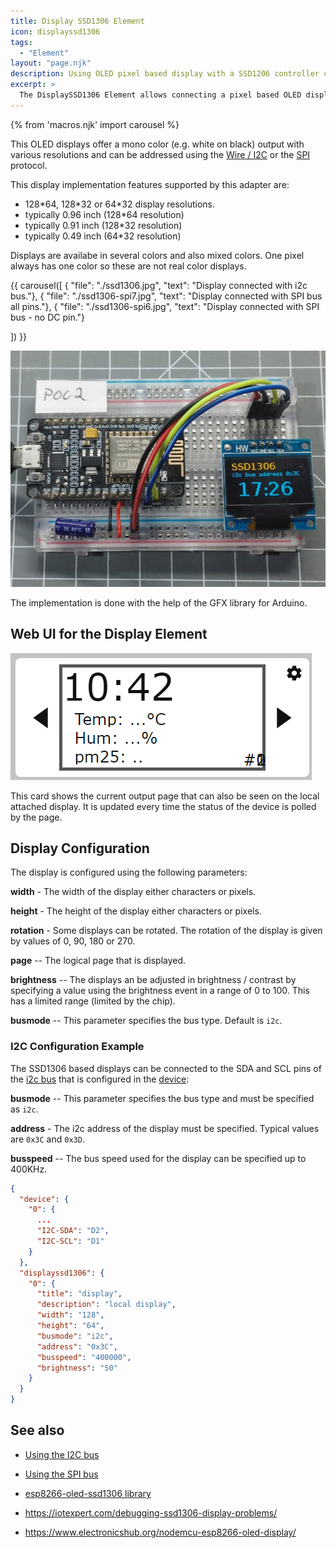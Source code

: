 ```yaml
---
title: Display SSD1306 Element
icon: displayssd1306
tags:
  - "Element"
layout: "page.njk"
description: Using OLED pixel based display with a SSD1206 controller chip.
excerpt: >
  The DisplaySSD1306 Element allows connecting a pixel based OLED display based on a SSD1306 chip.
---
```


{% from 'macros.njk' import carousel %}

This OLED displays offer a mono color (e.g. white on black) output with various resolutions and
can be addressed using the [Wire / I2C](/dev/i2c.md) or the [SPI](/dev/spi.md) protocol.

This display implementation features supported by this adapter are:

* 128\*64, 128\*32 or 64\*32 display resolutions.
* typically 0.96 inch (128\*64 resolution)
* typically 0.91 inch (128\*32 resolution)
* typically 0.49 inch (64\*32 resolution)

Displays are availabe in several colors and also mixed colors. One pixel always has one color so these are not real color displays.

{{ carousel([
  { "file": "./ssd1306.jpg", "text": "Display connected with i2c bus."},
  { "file": "./ssd1306-spi7.jpg", "text": "Display connected with SPI bus all pins."},
  { "file": "./ssd1306-spi6.jpg", "text": "Display connected with SPI bus - no DC pin."}

]) }}

![SSD1306 display](/elements/display/ssd1306.jpg)

The implementation is done with the help of the GFX library for Arduino.


## Web UI for the Display Element

![sh1106 Web UI](/elements/display/sh1106ui.png)

This card shows the current output page that can also be seen on the local attached display. It is updated every time the status of
the device is polled by the page.


## Display Configuration

<object data="/element.svg?displaysh1106" type="image/svg+xml"></object>

The display is configured using the following parameters:

**width** - The width of the display either characters or pixels.

**height** - The height of the display either characters or pixels.

**rotation** - Some displays can be rotated. The rotation of the display is given by values of 0, 90, 180 or 270.

**page** -- The logical page that is displayed.

**brightness** -- The  displays an be adjusted in brightness / contrast by specifying a value using the brightness event in a range of 0 to 100. This has a limited range (limited by the chip).

**busmode** -- This parameter specifies the bus type. Default is `i2c`.


### I2C Configuration Example

The SSD1306 based displays can be connected to the SDA and SCL pins of the [i2c bus](/dev/i2c.md) that is configured
in the [device](/elements/device.md):

**busmode** -- This parameter specifies the bus type and must be specified as `i2c`.

**address** - The i2c address of the display must be specified. Typical values are `0x3C` and `0x3D`.

**busspeed** -- The bus speed used for the display can be specified up to 400KHz.


```json
{
  "device": {
    "0": {
      ...
      "I2C-SDA": "D2",
      "I2C-SCL": "D1"
    }
  },
  "displayssd1306": {
    "0": {
      "title": "display",
      "description": "local display",
      "width": "128",
      "height": "64",
      "busmode": "i2c",
      "address": "0x3C",
      "busspeed": "400000",
      "brightness": "50"
    }
  }
}
```


<!-- ### SPI Configuration Example

The SH1106 based displays can be connected to the [SPI bus](/dev/spi.md).
This must must be defined in the device configuration and the display configuration:

**busmode** -- This parameter specifies the bus type and must be specified as that is used to connect the display. Available interfaces are `i2c` or `spi`.


| GPIO   | ESP8266 pin | functionality |
| ------ | ----------- | ------------- |
| GPIO12 | D6          | MISO          |
| GPIO13 | D7          | MOSI          |
| GPIO14 | D5          | CLK           |
| GPIO15 | D8          | CS            |


## SPI Versions

There are versions of this display that can be connected using the [spi bus](/dev/spi.md) using
5 to 7 connections.

| Display Signal                               | ESP8266 pin | Description                     |
| -------------------------------------------- | ----------- | ------------------------------- |
| <span class="gpio black">GND</span>          |             | Ground for I2C and power supply |
| <span class="gpio red">VCC</span>            |             | Power supply                    |
| <span class="gpio yellow">SCL</span> or `D0` | D5          | SPI clock signal                |
| <span class="gpio blue">MOSI</span> or `D1`  | D7          | SPI MOSI data signal            |
|                                              | n/a         | SPI MISO data signal            |
| RES                                          |             | Reset signal (optional)         |
| DC                                           |             | SPI Data/Command signal         |
| CS                                           | D8          | SPI Chip Select signal          |

There are versions with only 6 pins that do not have a CS signal connector.

-->



## See also

* [Using the I2C bus](/dev/i2c.md)
* [Using the SPI bus](/dev/spi.md)

* [esp8266-oled-ssd1306 library](https://github.com/squix78/esp8266-oled-ssd1306)
* <https://iotexpert.com/debugging-ssd1306-display-problems/>

* <https://www.electronicshub.org/nodemcu-esp8266-oled-display/>
